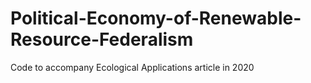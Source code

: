 # Political-Economy-of-Renewable-Resource-Federalism
Code to accompany Ecological Applications article in 2020
